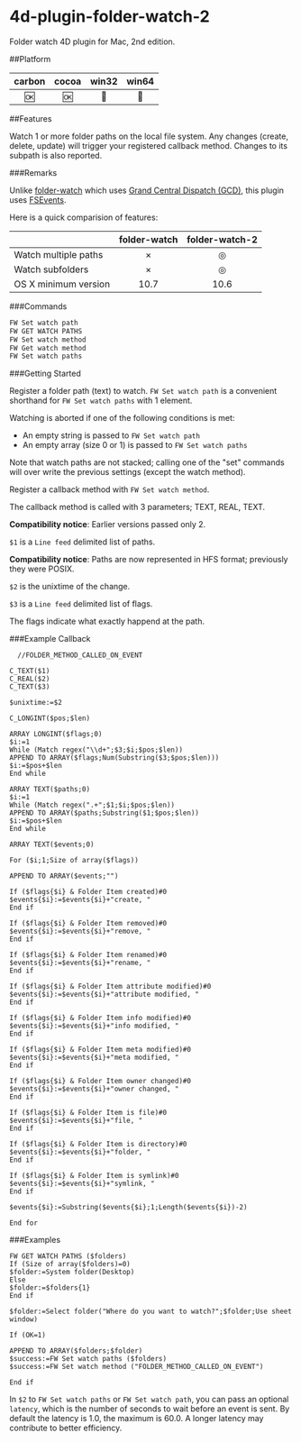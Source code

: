 # 4d-plugin-folder-watch-2
Folder watch 4D plugin for Mac, 2nd edition.

##Platform

| carbon | cocoa | win32 | win64 |
|:------:|:-----:|:---------:|:---------:|
|🆗|🆗|🚫|🚫|

##Features

Watch 1 or more folder paths on the local file system. Any changes (create, delete, update) will trigger your registered callback method. Changes to its subpath is also reported.

###Remarks

Unlike [folder-watch](https://github.com/miyako/4d-plugin-folder-watch) which uses [Grand Central Dispatch (GCD)](https://developer.apple.com/library/ios/documentation/Performance/Reference/GCD_libdispatch_Ref/), this plugin uses [FSEvents](https://developer.apple.com/library/mac/documentation/Darwin/Reference/FSEvents_Ref/index.html#//apple_ref/doc/constant_group/FSEventStreamCreateFlags).

Here is a quick comparision of features:

|  | folder-watch | folder-watch-2 |
| :------------- | :-------------: | :-------------: |
| Watch multiple paths | × | ◎ |
| Watch subfolders | × | ◎ |
| OS X minimum version | 10.7 | 10.6 |

###Commands

```c
FW Set watch path
FW GET WATCH PATHS
FW Set watch method
FW Get watch method
FW Set watch paths
```

###Getting Started

Register a folder path (text) to watch. ``FW Set watch path`` is a convenient shorthand for ``FW Set watch paths`` with 1 element. 

Watching is aborted if one of the following conditions is met:

* An empty string is passed to ``FW Set watch path``
* An empty array (size 0 or 1) is passed to ``FW Set watch paths``

Note that watch paths are not stacked; calling one of the "set" commands will over write the previous settings (except the watch method).

Register a callback method with ``FW Set watch method``. 

The callback method is called with 3 parameters; TEXT, REAL, TEXT.

**Compatibility notice**: Earlier versions passed only 2.

``$1`` is a ``Line feed`` delimited list of paths. 

**Compatibility notice**: Paths are now represented in HFS format; previously they were POSIX.

``$2`` is the unixtime of the change.

``$3`` is a ``Line feed`` delimited list of flags.  

The flags indicate what exactly happend at the path.

###Example Callback

```
  //FOLDER_METHOD_CALLED_ON_EVENT

C_TEXT($1)
C_REAL($2)
C_TEXT($3)

$unixtime:=$2

C_LONGINT($pos;$len)

ARRAY LONGINT($flags;0)
$i:=1
While (Match regex("\\d+";$3;$i;$pos;$len))
APPEND TO ARRAY($flags;Num(Substring($3;$pos;$len)))
$i:=$pos+$len
End while 

ARRAY TEXT($paths;0)
$i:=1
While (Match regex(".+";$1;$i;$pos;$len))
APPEND TO ARRAY($paths;Substring($1;$pos;$len))
$i:=$pos+$len
End while 

ARRAY TEXT($events;0)

For ($i;1;Size of array($flags))

APPEND TO ARRAY($events;"")

If ($flags{$i} & Folder Item created)#0
$events{$i}:=$events{$i}+"create, "
End if 

If ($flags{$i} & Folder Item removed)#0
$events{$i}:=$events{$i}+"remove, "
End if 

If ($flags{$i} & Folder Item renamed)#0
$events{$i}:=$events{$i}+"rename, "
End if 

If ($flags{$i} & Folder Item attribute modified)#0
$events{$i}:=$events{$i}+"attribute modified, "
End if 

If ($flags{$i} & Folder Item info modified)#0
$events{$i}:=$events{$i}+"info modified, "
End if 

If ($flags{$i} & Folder Item meta modified)#0
$events{$i}:=$events{$i}+"meta modified, "
End if 

If ($flags{$i} & Folder Item owner changed)#0
$events{$i}:=$events{$i}+"owner changed, "
End if 

If ($flags{$i} & Folder Item is file)#0
$events{$i}:=$events{$i}+"file, "
End if 

If ($flags{$i} & Folder Item is directory)#0
$events{$i}:=$events{$i}+"folder, "
End if 

If ($flags{$i} & Folder Item is symlink)#0
$events{$i}:=$events{$i}+"symlink, "
End if 

$events{$i}:=Substring($events{$i};1;Length($events{$i})-2)

End for 
```


###Examples

```
FW GET WATCH PATHS ($folders)
If (Size of array($folders)=0)
$folder:=System folder(Desktop)
Else 
$folder:=$folders{1}
End if 

$folder:=Select folder("Where do you want to watch?";$folder;Use sheet window)

If (OK=1)

APPEND TO ARRAY($folders;$folder)
$success:=FW Set watch paths ($folders)
$success:=FW Set watch method ("FOLDER_METHOD_CALLED_ON_EVENT")

End if 
```

In ``$2`` to ``FW Set watch paths`` or ``FW Set watch path``, you can pass an optional ``latency``, which is the number of seconds to wait before an event is sent. By default the latency is 1.0, the maximum is 60.0. A longer latency may contribute to better efficiency.


